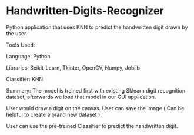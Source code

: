 # Handwritten-Digits-Recognizer
Python application that uses KNN to predict the handwritten digit drawn by the user.

Tools Used:

Language: Python

Libraries: Scikit-Learn, Tkinter, OpenCV, Numpy, Joblib

Classifier: KNN

Summary: The model is trained first with existing Sklearn digit recognition dataset, afterwards we load that model in our GUI application.

User would draw a digit on the canvas. User can save the image ( Can be helpful to create a brand new dataset ).

User can use the pre-trained Classifier to predict the handwritten digit.
